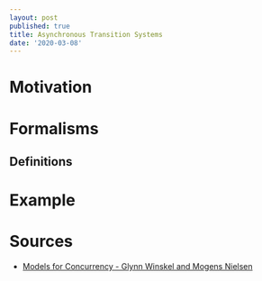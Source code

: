 ```yaml
---
layout: post
published: true
title: Asynchronous Transition Systems
date: '2020-03-08'
---
```

# Motivation
# Formalisms
## Definitions
# Example

# Sources
* [Models for Concurrency - Glynn Winskel and Mogens Nielsen](https://dl.acm.org/doi/10.5555/218623.218630)
